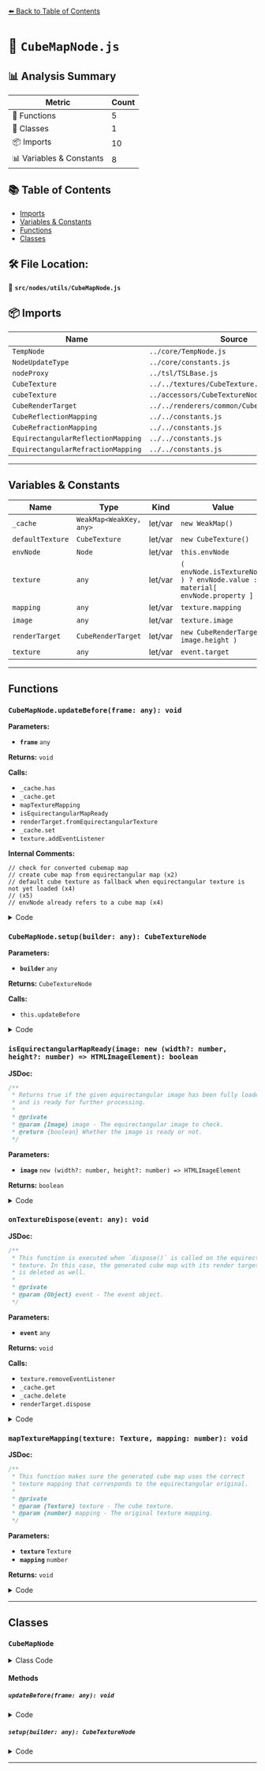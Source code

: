 [⬅️ Back to Table of Contents](../../../index.md)

# 📄 `CubeMapNode.js`

## 📊 Analysis Summary

| Metric | Count |
|--------|-------|
| 🔧 Functions | 5 |
| 🧱 Classes | 1 |
| 📦 Imports | 10 |
| 📊 Variables & Constants | 8 |

## 📚 Table of Contents

- [Imports](#imports)
- [Variables & Constants](#variables-constants)
- [Functions](#functions)
- [Classes](#classes)

## 🛠️ File Location:
📂 **`src/nodes/utils/CubeMapNode.js`**

## 📦 Imports

| Name | Source |
|------|--------|
| `TempNode` | `../core/TempNode.js` |
| `NodeUpdateType` | `../core/constants.js` |
| `nodeProxy` | `../tsl/TSLBase.js` |
| `CubeTexture` | `../../textures/CubeTexture.js` |
| `cubeTexture` | `../accessors/CubeTextureNode.js` |
| `CubeRenderTarget` | `../../renderers/common/CubeRenderTarget.js` |
| `CubeReflectionMapping` | `../../constants.js` |
| `CubeRefractionMapping` | `../../constants.js` |
| `EquirectangularReflectionMapping` | `../../constants.js` |
| `EquirectangularRefractionMapping` | `../../constants.js` |


---

## Variables & Constants

| Name | Type | Kind | Value | Exported |
|------|------|------|-------|----------|
| `_cache` | `WeakMap<WeakKey, any>` | let/var | `new WeakMap()` | ✗ |
| `defaultTexture` | `CubeTexture` | let/var | `new CubeTexture()` | ✗ |
| `envNode` | `Node` | let/var | `this.envNode` | ✗ |
| `texture` | `any` | let/var | `( envNode.isTextureNode ) ? envNode.value : material[ envNode.property ]` | ✗ |
| `mapping` | `any` | let/var | `texture.mapping` | ✗ |
| `image` | `any` | let/var | `texture.image` | ✗ |
| `renderTarget` | `CubeRenderTarget` | let/var | `new CubeRenderTarget( image.height )` | ✗ |
| `texture` | `any` | let/var | `event.target` | ✗ |


---

## Functions

### `CubeMapNode.updateBefore(frame: any): void`

**Parameters:**

- **`frame`** `any`

**Returns:** `void`

**Calls:**

- `_cache.has`
- `_cache.get`
- `mapTextureMapping`
- `isEquirectangularMapReady`
- `renderTarget.fromEquirectangularTexture`
- `_cache.set`
- `texture.addEventListener`

**Internal Comments:**
```
// check for converted cubemap map
// create cube map from equirectangular map (x2)
// default cube texture as fallback when equirectangular texture is not yet loaded (x4)
// (x5)
// envNode already refers to a cube map (x4)
```

<details><summary>Code</summary>

```typescript
updateBefore( frame ) {

		const { renderer, material } = frame;

		const envNode = this.envNode;

		if ( envNode.isTextureNode || envNode.isMaterialReferenceNode ) {

			const texture = ( envNode.isTextureNode ) ? envNode.value : material[ envNode.property ];

			if ( texture && texture.isTexture ) {

				const mapping = texture.mapping;

				if ( mapping === EquirectangularReflectionMapping || mapping === EquirectangularRefractionMapping ) {

					// check for converted cubemap map

					if ( _cache.has( texture ) ) {

						const cubeMap = _cache.get( texture );

						mapTextureMapping( cubeMap, texture.mapping );
						this._cubeTexture = cubeMap;

					} else {

						// create cube map from equirectangular map

						const image = texture.image;

						if ( isEquirectangularMapReady( image ) ) {

							const renderTarget = new CubeRenderTarget( image.height );
							renderTarget.fromEquirectangularTexture( renderer, texture );

							mapTextureMapping( renderTarget.texture, texture.mapping );
							this._cubeTexture = renderTarget.texture;

							_cache.set( texture, renderTarget.texture );

							texture.addEventListener( 'dispose', onTextureDispose );

						} else {

							// default cube texture as fallback when equirectangular texture is not yet loaded

							this._cubeTexture = this._defaultTexture;

						}

					}

					//

					this._cubeTextureNode.value = this._cubeTexture;

				} else {

					// envNode already refers to a cube map

					this._cubeTextureNode = this.envNode;

				}

			}

		}

	}
```
</details>

### `CubeMapNode.setup(builder: any): CubeTextureNode`

**Parameters:**

- **`builder`** `any`

**Returns:** `CubeTextureNode`

**Calls:**

- `this.updateBefore`

<details><summary>Code</summary>

```typescript
setup( builder ) {

		this.updateBefore( builder );

		return this._cubeTextureNode;

	}
```
</details>

### `isEquirectangularMapReady(image: new (width?: number, height?: number) => HTMLImageElement): boolean`

**JSDoc:**
```typescript
/**
 * Returns true if the given equirectangular image has been fully loaded
 * and is ready for further processing.
 *
 * @private
 * @param {Image} image - The equirectangular image to check.
 * @return {boolean} Whether the image is ready or not.
 */
```

**Parameters:**

- **`image`** `new (width?: number, height?: number) => HTMLImageElement`

**Returns:** `boolean`

<details><summary>Code</summary>

```typescript
function isEquirectangularMapReady( image ) {

	if ( image === null || image === undefined ) return false;

	return image.height > 0;

}
```
</details>

### `onTextureDispose(event: any): void`

**JSDoc:**
```typescript
/**
 * This function is executed when `dispose()` is called on the equirectangular
 * texture. In this case, the generated cube map with its render target
 * is deleted as well.
 *
 * @private
 * @param {Object} event - The event object.
 */
```

**Parameters:**

- **`event`** `any`

**Returns:** `void`

**Calls:**

- `texture.removeEventListener`
- `_cache.get`
- `_cache.delete`
- `renderTarget.dispose`

<details><summary>Code</summary>

```typescript
function onTextureDispose( event ) {

	const texture = event.target;

	texture.removeEventListener( 'dispose', onTextureDispose );

	const renderTarget = _cache.get( texture );

	if ( renderTarget !== undefined ) {

		_cache.delete( texture );

		renderTarget.dispose();

	}

}
```
</details>

### `mapTextureMapping(texture: Texture, mapping: number): void`

**JSDoc:**
```typescript
/**
 * This function makes sure the generated cube map uses the correct
 * texture mapping that corresponds to the equirectangular original.
 *
 * @private
 * @param {Texture} texture - The cube texture.
 * @param {number} mapping - The original texture mapping.
 */
```

**Parameters:**

- **`texture`** `Texture`
- **`mapping`** `number`

**Returns:** `void`

<details><summary>Code</summary>

```typescript
function mapTextureMapping( texture, mapping ) {

	if ( mapping === EquirectangularReflectionMapping ) {

		texture.mapping = CubeReflectionMapping;

	} else if ( mapping === EquirectangularRefractionMapping ) {

		texture.mapping = CubeRefractionMapping;

	}

}
```
</details>


---

## Classes

### `CubeMapNode`

<details><summary>Class Code</summary>

```ts
class CubeMapNode extends TempNode {

	static get type() {

		return 'CubeMapNode';

	}

	/**
	 * Constructs a new cube map node.
	 *
	 * @param {Node} envNode - The node representing the environment map.
	 */
	constructor( envNode ) {

		super( 'vec3' );

		/**
		 * The node representing the environment map.
		 *
		 * @type {Node}
		 */
		this.envNode = envNode;

		/**
		 * A reference to the internal cube texture.
		 *
		 * @private
		 * @type {?CubeTexture}
		 * @default null
		 */
		this._cubeTexture = null;

		/**
		 * A reference to the internal cube texture node.
		 *
		 * @private
		 * @type {CubeTextureNode}
		 */
		this._cubeTextureNode = cubeTexture( null );

		const defaultTexture = new CubeTexture();
		defaultTexture.isRenderTargetTexture = true;

		/**
		 * A default cube texture that acts as a placeholder.
		 * It is used when the conversion from equirectangular to cube
		 * map has not finished yet for a given texture.
		 *
		 * @private
		 * @type {CubeTexture}
		 */
		this._defaultTexture = defaultTexture;

		/**
		 * The `updateBeforeType` is set to `NodeUpdateType.RENDER` since the node updates
		 * the texture once per render in its {@link CubeMapNode#updateBefore} method.
		 *
		 * @type {string}
		 * @default 'render'
		 */
		this.updateBeforeType = NodeUpdateType.RENDER;

	}

	updateBefore( frame ) {

		const { renderer, material } = frame;

		const envNode = this.envNode;

		if ( envNode.isTextureNode || envNode.isMaterialReferenceNode ) {

			const texture = ( envNode.isTextureNode ) ? envNode.value : material[ envNode.property ];

			if ( texture && texture.isTexture ) {

				const mapping = texture.mapping;

				if ( mapping === EquirectangularReflectionMapping || mapping === EquirectangularRefractionMapping ) {

					// check for converted cubemap map

					if ( _cache.has( texture ) ) {

						const cubeMap = _cache.get( texture );

						mapTextureMapping( cubeMap, texture.mapping );
						this._cubeTexture = cubeMap;

					} else {

						// create cube map from equirectangular map

						const image = texture.image;

						if ( isEquirectangularMapReady( image ) ) {

							const renderTarget = new CubeRenderTarget( image.height );
							renderTarget.fromEquirectangularTexture( renderer, texture );

							mapTextureMapping( renderTarget.texture, texture.mapping );
							this._cubeTexture = renderTarget.texture;

							_cache.set( texture, renderTarget.texture );

							texture.addEventListener( 'dispose', onTextureDispose );

						} else {

							// default cube texture as fallback when equirectangular texture is not yet loaded

							this._cubeTexture = this._defaultTexture;

						}

					}

					//

					this._cubeTextureNode.value = this._cubeTexture;

				} else {

					// envNode already refers to a cube map

					this._cubeTextureNode = this.envNode;

				}

			}

		}

	}

	setup( builder ) {

		this.updateBefore( builder );

		return this._cubeTextureNode;

	}

}
```
</details>

#### Methods

##### `updateBefore(frame: any): void`

<details><summary>Code</summary>

```ts
updateBefore( frame ) {

		const { renderer, material } = frame;

		const envNode = this.envNode;

		if ( envNode.isTextureNode || envNode.isMaterialReferenceNode ) {

			const texture = ( envNode.isTextureNode ) ? envNode.value : material[ envNode.property ];

			if ( texture && texture.isTexture ) {

				const mapping = texture.mapping;

				if ( mapping === EquirectangularReflectionMapping || mapping === EquirectangularRefractionMapping ) {

					// check for converted cubemap map

					if ( _cache.has( texture ) ) {

						const cubeMap = _cache.get( texture );

						mapTextureMapping( cubeMap, texture.mapping );
						this._cubeTexture = cubeMap;

					} else {

						// create cube map from equirectangular map

						const image = texture.image;

						if ( isEquirectangularMapReady( image ) ) {

							const renderTarget = new CubeRenderTarget( image.height );
							renderTarget.fromEquirectangularTexture( renderer, texture );

							mapTextureMapping( renderTarget.texture, texture.mapping );
							this._cubeTexture = renderTarget.texture;

							_cache.set( texture, renderTarget.texture );

							texture.addEventListener( 'dispose', onTextureDispose );

						} else {

							// default cube texture as fallback when equirectangular texture is not yet loaded

							this._cubeTexture = this._defaultTexture;

						}

					}

					//

					this._cubeTextureNode.value = this._cubeTexture;

				} else {

					// envNode already refers to a cube map

					this._cubeTextureNode = this.envNode;

				}

			}

		}

	}
```
</details>

##### `setup(builder: any): CubeTextureNode`

<details><summary>Code</summary>

```ts
setup( builder ) {

		this.updateBefore( builder );

		return this._cubeTextureNode;

	}
```
</details>


---